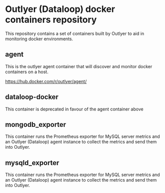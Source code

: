 # Outlyer (Dataloop) docker containers repository

This repository contains a set of containers built by Outlyer to aid in monitoring docker environments.

## agent

This is the outlyer agent container that will discover and monitor docker containers on a host.

https://hub.docker.com/r/outlyer/agent/


## dataloop-docker

This container is deprecated in favour of the agent container above


## mongodb_exporter

This container runs the Prometheus exporter for MySQL server metrics and an Outlyer (Dataloop) agent instance to collect the metrics and send them into Outlyer.

## mysqld_exporter

This container runs the Prometheus exporter for MySQL server metrics and an Outlyer (Dataloop) agent instance to collect the metrics and send them into Outlyer.
